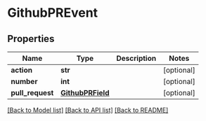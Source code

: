 # GithubPREvent

## Properties
Name | Type | Description | Notes
------------ | ------------- | ------------- | -------------
**action** | **str** |  | [optional] 
**number** | **int** |  | [optional] 
**pull_request** | [**GithubPRField**](GithubPRField.md) |  | [optional] 

[[Back to Model list]](../README.md#documentation-for-models) [[Back to API list]](../README.md#documentation-for-api-endpoints) [[Back to README]](../README.md)


